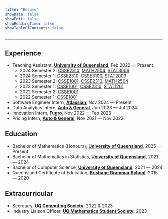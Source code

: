 ```yaml
---
title: "Resume"
showDate: false
showEdit: false
showReadingTime: false
showTableOfContents: false
---
```


---

## Experience
* Teaching Assistant, [**University of Queensland**](https://www.uq.edu.au/), Feb 2022 — Present
    * 2024 Semester 2: [CSSE2310](https://my.uq.edu.au/programs-courses/course.html?course_code=csse2310), [MATH2504](https://my.uq.edu.au/programs-courses/course.html?course_code=math2504), [STAT3006](https://my.uq.edu.au/programs-courses/course.html?course_code=stat3006)
    * 2024 Semester 1: [CSSE2310](https://my.uq.edu.au/programs-courses/course.html?course_code=csse2310), [CSSE3100](https://my.uq.edu.au/programs-courses/course.html?course_code=csse3100), [STAT2003](https://my.uq.edu.au/programs-courses/course.html?course_code=stat2003)
    * 2023 Semester 2: [CSSE1001](https://my.uq.edu.au/programs-courses/course.html?course_code=csse1001), [CSSE2310](https://my.uq.edu.au/programs-courses/course.html?course_code=csse2310), [MATH2504](https://my.uq.edu.au/programs-courses/course.html?course_code=math2504)
    * 2023 Semester 1: [CSSE1001](https://my.uq.edu.au/programs-courses/course.html?course_code=csse1001), [CSSE2310](https://my.uq.edu.au/programs-courses/course.html?course_code=csse2310), [STAT1201](https://my.uq.edu.au/programs-courses/course.html?course_code=stat1201)
    * 2022 Semester 2: [CSSE1001](https://my.uq.edu.au/programs-courses/course.html?course_code=csse1001)
    * 2022 Semester 1: [CSSE1001](https://my.uq.edu.au/programs-courses/course.html?course_code=csse1001)
* Software Engineer Intern, [**Atlassian**](https://www.atlassian.com/), Nov 2024 — Present
* Data Analytics Intern, [**Auto & General**](https://autogeneral.com.au/), Jun 2023 — Jul 2024
* Innovation Intern, [**Fugro**](https://www.fugro.com/), Nov 2022 — Feb 2023
* Pricing Intern, [**Auto & General**](https://www.autogeneral.com.au/), Nov 2021 — Nov 2022

## Education
* Bachelor of Mathematics (Honours), [**University of Queensland**](https://www.uq.edu.au/), 2025 — Present
* Bachelor of Mathematics in Statistics, [**University of Queensland**](https://www.uq.edu.au/), 2021 — 2024
* Bachelor of Computer Science, [**University of Queensland**](https://www.uq.edu.au/), 2021 — 2024
* Queensland Certificate of Education, [**Brisbane Grammar School**](https://www.brisbanegrammar.com/), 2015 — 2020

## Extracurricular
* Secretary, [**UQ Computing Society**](https://uqcs.org/), 2022 & 2023
* Industry Liaison Officer, [**UQ Mathematics Student Society**](https://uqmss.org/), 2023
